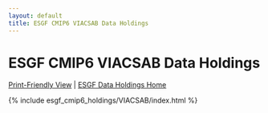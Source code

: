 ```yaml
---
layout: default
title: ESGF CMIP6 VIACSAB Data Holdings
---
```


# ESGF CMIP6 VIACSAB Data Holdings

[Print-Friendly View](print_view.html)  \|  [ESGF Data Holdings Home](../)

{% include esgf_cmip6_holdings/VIACSAB/index.html %}
